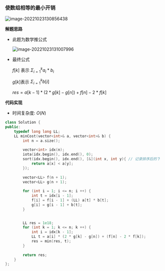 ### 使数组相等的最小开销

![image-20221023130856438](http://www.cdn.liver0377.xyz/typora/202210231308534.png)





**解题思路**

- 此题为数学推公式

  ![image-20221023131007996](http://www.cdn.liver0377.xyz/typora/202210231310043.png)

- 最终公式

  $f[k]$ 表示 $\Sigma_{i = 1}^k {a_i * b_i}$

  $g[k]$表示 $\Sigma_{i = 1}^{k} b[i]$

   $res = a[k - 1] * (2 * g[k] - g[n]) + f[n] - 2 * f[k]$

**代码实现**

- 时间复杂度: $O(N)$

```cc
class Solution {
public:
    typedef long long LL;
    LL minCost(vector<int>& a, vector<int>& b) {
        int n = a.size();
        
        vector<int> idx(n);
        iota(idx.begin(), idx.end(), 0);  
        sort(idx.begin(), idx.end(), [&](int x, int y){ // 记录排序后的下标关系
            return a[x] < a[y];
        });
        
        vector<LL> f(n + 1);
        vector<LL> g(n + 1);
        
        for (int i = 1; i <= n; i ++) {
            int t = idx[i - 1];
            f[i] = f[i - 1] + (LL) a[t] * b[t];
            g[i] = g[i - 1] + b[t];
        }
        

        LL res = 1e18;
        for (int k = 1; k <= n; k ++) {
            int i = idx[k - 1];
            LL t = a[i] * (2 * g[k] - g[n]) + (f[n] - 2 * f[k]);
            res = min(res, t);
        } 
        
        return res;
    }
};
```

